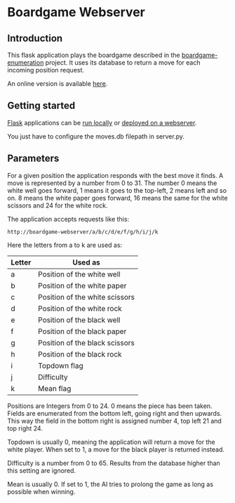 Boardgame Webserver
====================

Introduction
------------

This flask application plays the boardgame described in the [boardgame-enumeration](../../../boardgame-enumeration) project. It uses its database to return a move for each incoming position request.

An online version is available [here](http://rockpaperscissors.flechtmann.net).

Getting started
---------------

[Flask](http://flask.pocoo.org) applications can be [run locally](http://flask.pocoo.org/docs/quickstart) or [deployed on a webserver](http://flask.pocoo.org/docs/deploying).

You just have to configure the moves.db filepath in server.py.

Parameters
----------

For a given position the application responds with the best move it finds. A move is represented by a number from 0 to 31. The number 0 means the white well goes forward, 1 means it goes to the top-left, 2 means left and so on. 8 means the white paper goes forward, 16 means the same for the white scissors and 24 for the white rock.

The application accepts requests like this:

    http://boardgame-webserver/a/b/c/d/e/f/g/h/i/j/k

Here the letters from a to k are used as:

| Letter | Used as                        |
|--------|--------------------------------|
| a      | Position of the white well     |
| b      | Position of the white paper    |
| c      | Position of the white scissors |
| d      | Position of the white rock     |
| e      | Position of the black well     |
| f      | Position of the black paper    |
| g      | Position of the black scissors |
| h      | Position of the black rock     |
| i      | Topdown flag                   |
| j      | Difficulty                     |
| k      | Mean flag                      |

Positions are Integers from 0 to 24. 0 means the piece has been taken. Fields are enumerated from the bottom left, going right and then upwards. This way the field in the bottom right is assigned number 4, top left 21 and top right 24.

Topdown is usually 0, meaning the application will return a move for the white player. When set to 1, a move for the black player is returned instead.

Difficulty is a number from 0 to 65. Results from the database higher than this setting are ignored.

Mean is usually 0. If set to 1, the AI tries to prolong the game as long as possible when winning.
